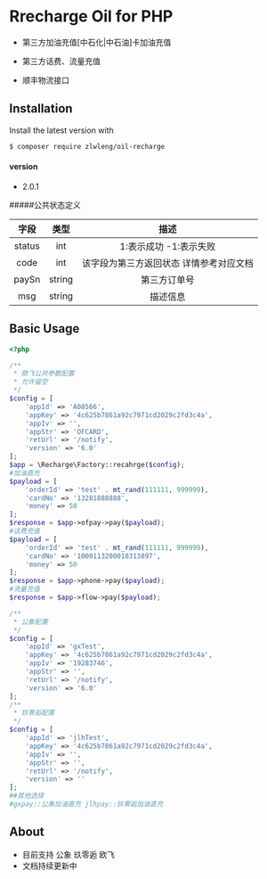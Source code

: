 # Rrecharge Oil for PHP 
- 第三方加油充值[中石化|中石油]卡加油充值

- 第三方话费、流量充值

- 顺丰物流接口

## Installation

Install the latest version with

```bash
$ composer require zlwleng/oil-recharge
```
#### version
- 2.0.1

#####公共状态定义

字段 | 类型 | 描述
:-----------: | :-----------: | :-----------:
status        | int           | 1:表示成功 -1:表示失败
code          | int           | 该字段为第三方返回状态 详情参考对应文档
paySn         | string        | 第三方订单号
msg           | string        | 描述信息

## Basic Usage

```php
<?php

/**
 * 欧飞公共参数配置
 * 允许留空
 */
$config = [
    'appId' => 'A08566',  
    'appKey' => '4c625b7861a92c7971cd2029c2fd3c4a',
    'appIv' => '',
    'appStr' => 'OFCARD',
    'retUrl' => '/notify',
    'version' => '6.0'
];
$app = \Recharge\Factory::recahrge($config);
#加油直充
$payload = [
    'orderId' => 'test' . mt_rand(111111, 999999),
    'cardNo' => '13281888888',
    'money' => 50
];
$response = $app->ofpay->pay($payload);
#话费充值
$payload = [
    'orderId' => 'test' . mt_rand(111111, 999999),
    'cardNo' => '1000113200018313897',
    'money' => 50
];
$response = $app->phone->pay($payload);
#流量充值
$response = $app->flow->pay($payload);

/**
 * 公象配置
 */
$config = [
    'appId' => 'gxTest',  
    'appKey' => '4c625b7861a92c7971cd2029c2fd3c4a',
    'appIv' => '19283746',
    'appStr' => '',
    'retUrl' => '/notify',
    'version' => '6.0'
];
/**
 * 玖零逅配置
 */
$config = [
    'appId' => 'jlhTest',  
    'appKey' => '4c625b7861a92c7971cd2029c2fd3c4a',
    'appIv' => '',
    'appStr' => '',
    'retUrl' => '/notify',
    'version' => ''
];
##其他选择
#gxpay::公象加油直充 jlhpay::玖零逅加油直充
```   
## About
- 目前支持 公象 玖零逅 欧飞
- 文档持续更新中


